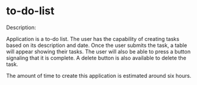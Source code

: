 # to-do-list

Description:

Application is a to-do list. The user has the capability of creating tasks based on its description and date. Once the user submits 
the task, a table will appear showing their tasks. The user will also be able to press a button signaling that it is complete.
A delete button is also available to delete the task. 

The amount of time to create this application is estimated around six hours. 



